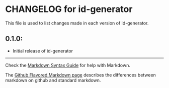 # CHANGELOG for id-generator

This file is used to list changes made in each version of id-generator.

## 0.1.0:

* Initial release of id-generator

- - -
Check the [Markdown Syntax Guide](http://daringfireball.net/projects/markdown/syntax) for help with Markdown.

The [Github Flavored Markdown page](http://github.github.com/github-flavored-markdown/) describes the differences between markdown on github and standard markdown.
